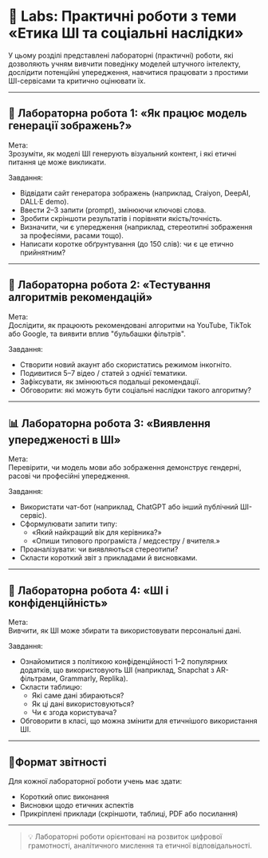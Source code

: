 # 🧪 Labs: Практичні роботи з теми «Етика ШІ та соціальні наслідки»

У цьому розділі представлені лабораторні (практичні) роботи, які дозволяють учням вивчити поведінку моделей штучного інтелекту, дослідити потенційні упередження, навчитися працювати з простими ШІ-сервісами та критично оцінювати їх.

---

## 🧠 Лабораторна робота 1: «Як працює модель генерації зображень?»

Мета:  
Зрозуміти, як моделі ШІ генерують візуальний контент, і які етичні питання це може викликати.

Завдання:
- Відвідати сайт генератора зображень (наприклад, Craiyon, DeepAI, DALL·E demo).  
- Ввести 2–3 запити (prompt), змінюючи ключові слова.  
- Зробити скріншоти результатів і порівняти якість/точність.  
- Визначити, чи є упередження (наприклад, стереотипні зображення за професіями, расами тощо).  
- Написати коротке обґрунтування (до 150 слів): чи є це етично прийнятним?  

---

## 🤖 Лабораторна робота 2: «Тестування алгоритмів рекомендацій»

Мета:  
Дослідити, як працюють рекомендовані алгоритми на YouTube, TikTok або Google, та виявити вплив "бульбашки фільтрів".

Завдання:
- Створити новий акаунт або скористатись режимом інкогніто.  
- Подивитися 5–7 відео / статей з однієї тематики.  
- Зафіксувати, як змінюються подальші рекомендації.  
- Обговорити: які можуть бути соціальні наслідки такого алгоритму?  

---

## 📊 Лабораторна робота 3: «Виявлення упередженості в ШІ»

Мета:  
Перевірити, чи модель мови або зображення демонструє гендерні, расові чи професійні упередження.

Завдання:
- Використати чат-бот (наприклад, ChatGPT або інший публічний ШІ-сервіс).  
- Сформулювати запити типу:  
  - «Який найкращий вік для керівника?»  
  - «Опиши типового програміста / медсестру / вчителя.»  
- Проаналізувати: чи виявляються стереотипи?  
- Скласти короткий звіт з прикладами й висновками.  

---

## 💬 Лабораторна робота 4: «ШІ і конфіденційність»

Мета:  
Вивчити, як ШІ може збирати та використовувати персональні дані.

Завдання:
- Ознайомитися з політикою конфіденційності 1–2 популярних додатків, що використовують ШІ (наприклад, Snapchat з AR-фільтрами, Grammarly, Replika).  
- Скласти таблицю:  
  - Які саме дані збираються?  
  - Як ці дані використовуються?  
  - Чи є згода користувача?  
- Обговорити в класі, що можна змінити для етичнішого використання ШІ.  

---

## 📍Формат звітності

Для кожної лабораторної роботи учень має здати:
- Короткий опис виконання  
- Висновки щодо етичних аспектів  
- Прикріплені приклади (скріншоти, таблиці, PDF або посилання)

---

> 💡 Лабораторні роботи орієнтовані на розвиток цифрової грамотності, аналітичного мислення та етичної відповідальності.

